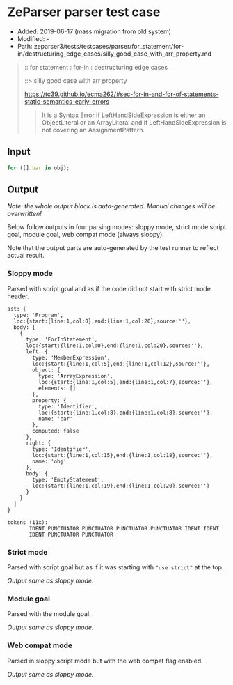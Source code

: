 # ZeParser parser test case

- Added: 2019-06-17 (mass migration from old system)
- Modified: -
- Path: zeparser3/tests/testcases/parser/for_statement/for-in/destructuring_edge_cases/silly_good_case_with_arr_property.md

> :: for statement : for-in : destructuring edge cases
>
> ::> silly good case with arr property
> 
> https://tc39.github.io/ecma262/#sec-for-in-and-for-of-statements-static-semantics-early-errors
> 
> > It is a Syntax Error if LeftHandSideExpression is either an ObjectLiteral or an ArrayLiteral and if LeftHandSideExpression is not covering an AssignmentPattern.

## Input

`````js
for ([].bar in obj);
`````

## Output

_Note: the whole output block is auto-generated. Manual changes will be overwritten!_

Below follow outputs in four parsing modes: sloppy mode, strict mode script goal, module goal, web compat mode (always sloppy).

Note that the output parts are auto-generated by the test runner to reflect actual result.

### Sloppy mode

Parsed with script goal and as if the code did not start with strict mode header.

`````
ast: {
  type: 'Program',
  loc:{start:{line:1,col:0},end:{line:1,col:20},source:''},
  body: [
    {
      type: 'ForInStatement',
      loc:{start:{line:1,col:0},end:{line:1,col:20},source:''},
      left: {
        type: 'MemberExpression',
        loc:{start:{line:1,col:5},end:{line:1,col:12},source:''},
        object: {
          type: 'ArrayExpression',
          loc:{start:{line:1,col:5},end:{line:1,col:7},source:''},
          elements: []
        },
        property: {
          type: 'Identifier',
          loc:{start:{line:1,col:8},end:{line:1,col:8},source:''},
          name: 'bar'
        },
        computed: false
      },
      right: {
        type: 'Identifier',
        loc:{start:{line:1,col:15},end:{line:1,col:18},source:''},
        name: 'obj'
      },
      body: {
        type: 'EmptyStatement',
        loc:{start:{line:1,col:19},end:{line:1,col:20},source:''}
      }
    }
  ]
}

tokens (11x):
       IDENT PUNCTUATOR PUNCTUATOR PUNCTUATOR PUNCTUATOR IDENT IDENT
       IDENT PUNCTUATOR PUNCTUATOR
`````

### Strict mode

Parsed with script goal but as if it was starting with `"use strict"` at the top.

_Output same as sloppy mode._

### Module goal

Parsed with the module goal.

_Output same as sloppy mode._

### Web compat mode

Parsed in sloppy script mode but with the web compat flag enabled.

_Output same as sloppy mode._
